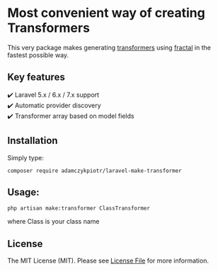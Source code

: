 # Most convenient way of creating Transformers

This very package makes generating [transformers](https://fractal.thephpleague.com/transformers/) using [fractal](https://github.com/spatie/laravel-fractal) in the fastest possible way.


## Key features
✔️ Laravel 5.x / 6.x / 7.x support\
✔️ Automatic provider discovery\
✔️ Transformer array based on model fields


## Installation

Simply type:

```
composer require adamczykpiotr/laravel-make-transformer
```


## Usage:

```
php artisan make:transformer ClassTransformer
```
where Class is your class name

## License
The MIT License (MIT). Please see [License File](LICENSE.md) for more information.
